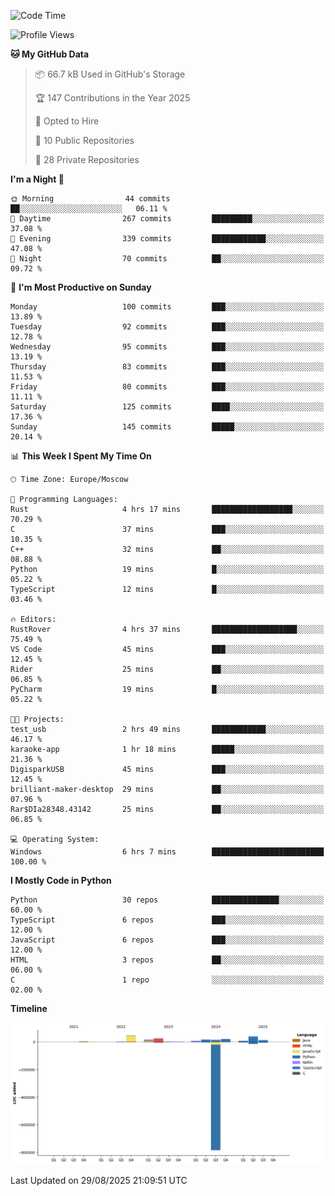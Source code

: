<!--START_SECTION:waka-->
![Code Time](http://img.shields.io/badge/Code%20Time-806%20hrs%2030%20mins-blue)

![Profile Views](http://img.shields.io/badge/Profile%20Views-0-blue)

**🐱 My GitHub Data** 

> 📦 66.7 kB Used in GitHub's Storage 
 > 
> 🏆 147 Contributions in the Year 2025
 > 
> 💼 Opted to Hire
 > 
> 📜 10 Public Repositories 
 > 
> 🔑 28 Private Repositories 
 > 
**I'm a Night 🦉** 

```text
🌞 Morning                44 commits          ██░░░░░░░░░░░░░░░░░░░░░░░   06.11 % 
🌆 Daytime                267 commits         █████████░░░░░░░░░░░░░░░░   37.08 % 
🌃 Evening                339 commits         ████████████░░░░░░░░░░░░░   47.08 % 
🌙 Night                  70 commits          ██░░░░░░░░░░░░░░░░░░░░░░░   09.72 % 
```
📅 **I'm Most Productive on Sunday** 

```text
Monday                   100 commits         ███░░░░░░░░░░░░░░░░░░░░░░   13.89 % 
Tuesday                  92 commits          ███░░░░░░░░░░░░░░░░░░░░░░   12.78 % 
Wednesday                95 commits          ███░░░░░░░░░░░░░░░░░░░░░░   13.19 % 
Thursday                 83 commits          ███░░░░░░░░░░░░░░░░░░░░░░   11.53 % 
Friday                   80 commits          ███░░░░░░░░░░░░░░░░░░░░░░   11.11 % 
Saturday                 125 commits         ████░░░░░░░░░░░░░░░░░░░░░   17.36 % 
Sunday                   145 commits         █████░░░░░░░░░░░░░░░░░░░░   20.14 % 
```


📊 **This Week I Spent My Time On** 

```text
🕑︎ Time Zone: Europe/Moscow

💬 Programming Languages: 
Rust                     4 hrs 17 mins       ██████████████████░░░░░░░   70.29 % 
C                        37 mins             ███░░░░░░░░░░░░░░░░░░░░░░   10.35 % 
C++                      32 mins             ██░░░░░░░░░░░░░░░░░░░░░░░   08.88 % 
Python                   19 mins             █░░░░░░░░░░░░░░░░░░░░░░░░   05.22 % 
TypeScript               12 mins             █░░░░░░░░░░░░░░░░░░░░░░░░   03.46 % 

🔥 Editors: 
RustRover                4 hrs 37 mins       ███████████████████░░░░░░   75.49 % 
VS Code                  45 mins             ███░░░░░░░░░░░░░░░░░░░░░░   12.45 % 
Rider                    25 mins             ██░░░░░░░░░░░░░░░░░░░░░░░   06.85 % 
PyCharm                  19 mins             █░░░░░░░░░░░░░░░░░░░░░░░░   05.22 % 

🐱‍💻 Projects: 
test_usb                 2 hrs 49 mins       ████████████░░░░░░░░░░░░░   46.17 % 
karaoke-app              1 hr 18 mins        █████░░░░░░░░░░░░░░░░░░░░   21.36 % 
DigisparkUSB             45 mins             ███░░░░░░░░░░░░░░░░░░░░░░   12.45 % 
brilliant-maker-desktop  29 mins             ██░░░░░░░░░░░░░░░░░░░░░░░   07.96 % 
Rar$DIa28348.43142       25 mins             ██░░░░░░░░░░░░░░░░░░░░░░░   06.85 % 

💻 Operating System: 
Windows                  6 hrs 7 mins        █████████████████████████   100.00 % 
```

**I Mostly Code in Python** 

```text
Python                   30 repos            ███████████████░░░░░░░░░░   60.00 % 
TypeScript               6 repos             ███░░░░░░░░░░░░░░░░░░░░░░   12.00 % 
JavaScript               6 repos             ███░░░░░░░░░░░░░░░░░░░░░░   12.00 % 
HTML                     3 repos             ██░░░░░░░░░░░░░░░░░░░░░░░   06.00 % 
C                        1 repo              ░░░░░░░░░░░░░░░░░░░░░░░░░   02.00 % 
```



**Timeline**

![Lines of Code chart](https://raw.githubusercontent.com/adlemx/adlemx/main/assets/bar_graph.png)


 Last Updated on 29/08/2025 21:09:51 UTC
<!--END_SECTION:waka-->
